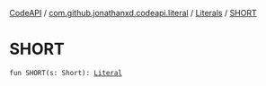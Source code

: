 [CodeAPI](../../index.md) / [com.github.jonathanxd.codeapi.literal](../index.md) / [Literals](index.md) / [SHORT](.)

# SHORT

`fun SHORT(s: Short): `[`Literal`](../-literal/index.md)